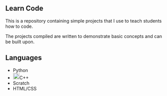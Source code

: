 <head>
  <link rel="stylesheet" href="https://cdn.jsdelivr.net/gh/devicons/devicon@v2.14.0/devicon.min.css">
</head>

<body>
<h2>Learn Code</h2>
<p>This is a repository containing simple projects that I use to teach students how to code.</p>
<p>The projects compiled are written to demonstrate basic concepts and can be built upon.</p>

<h2>Languages</h2>
<ul>
  <li>Python</li>
  
<li><img src="https://cdn.jsdelivr.net/gh/devicons/devicon/icons/cplusplus/cplusplus-original.svg" style="width: 20px; height: 20px;" />C++</li>
  <li>Scratch</li>
  <li>HTML/CSS</li>
</ul>
</body>
